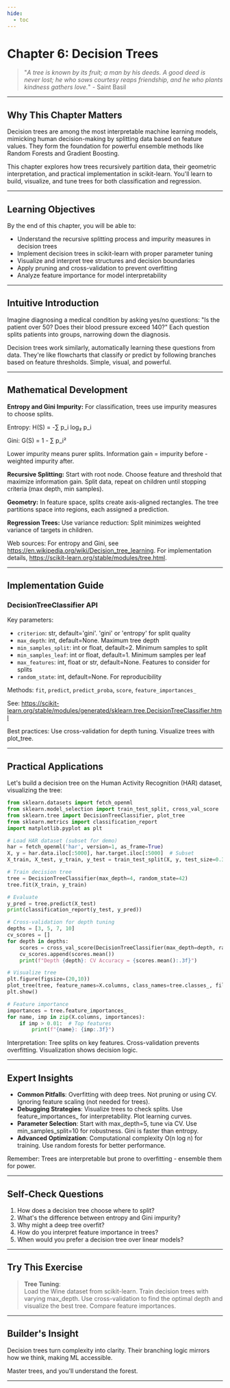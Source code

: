 ```yaml
---
hide:
  - toc
---
```


# Chapter 6: Decision Trees

> "*A tree is known by its fruit; a man by his deeds. A good deed is never lost; he who sows courtesy reaps friendship, and he who plants kindness gathers love.*" - Saint Basil

---

## Why This Chapter Matters

Decision trees are among the most interpretable machine learning models, mimicking human decision-making by splitting data based on feature values. They form the foundation for powerful ensemble methods like Random Forests and Gradient Boosting.

This chapter explores how trees recursively partition data, their geometric interpretation, and practical implementation in scikit-learn. You'll learn to build, visualize, and tune trees for both classification and regression.

---

## Learning Objectives

By the end of this chapter, you will be able to:

- Understand the recursive splitting process and impurity measures in decision trees
- Implement decision trees in scikit-learn with proper parameter tuning
- Visualize and interpret tree structures and decision boundaries
- Apply pruning and cross-validation to prevent overfitting
- Analyze feature importance for model interpretability

---

## Intuitive Introduction

Imagine diagnosing a medical condition by asking yes/no questions: "Is the patient over 50? Does their blood pressure exceed 140?" Each question splits patients into groups, narrowing down the diagnosis.

Decision trees work similarly, automatically learning these questions from data. They're like flowcharts that classify or predict by following branches based on feature thresholds. Simple, visual, and powerful.

---

## Mathematical Development

**Entropy and Gini Impurity:**
For classification, trees use impurity measures to choose splits.

Entropy: H(S) = -∑ p_i log₂ p_i

Gini: G(S) = 1 - ∑ p_i²

Lower impurity means purer splits. Information gain = impurity before - weighted impurity after.

**Recursive Splitting:**
Start with root node. Choose feature and threshold that maximize information gain. Split data, repeat on children until stopping criteria (max depth, min samples).

**Geometry:**
In feature space, splits create axis-aligned rectangles. The tree partitions space into regions, each assigned a prediction.

**Regression Trees:**
Use variance reduction: Split minimizes weighted variance of targets in children.

Web sources: For entropy and Gini, see https://en.wikipedia.org/wiki/Decision_tree_learning. For implementation details, https://scikit-learn.org/stable/modules/tree.html.

---

## Implementation Guide

### DecisionTreeClassifier API
Key parameters:
- `criterion`: str, default='gini'. 'gini' or 'entropy' for split quality
- `max_depth`: int, default=None. Maximum tree depth
- `min_samples_split`: int or float, default=2. Minimum samples to split
- `min_samples_leaf`: int or float, default=1. Minimum samples per leaf
- `max_features`: int, float or str, default=None. Features to consider for splits
- `random_state`: int, default=None. For reproducibility

Methods: `fit`, `predict`, `predict_proba`, `score`, `feature_importances_`

See: https://scikit-learn.org/stable/modules/generated/sklearn.tree.DecisionTreeClassifier.html

Best practices: Use cross-validation for depth tuning. Visualize trees with plot_tree.

---

## Practical Applications

Let's build a decision tree on the Human Activity Recognition (HAR) dataset, visualizing the tree:

```python
from sklearn.datasets import fetch_openml
from sklearn.model_selection import train_test_split, cross_val_score
from sklearn.tree import DecisionTreeClassifier, plot_tree
from sklearn.metrics import classification_report
import matplotlib.pyplot as plt

# Load HAR dataset (subset for demo)
har = fetch_openml('har', version=1, as_frame=True)
X, y = har.data.iloc[:5000], har.target.iloc[:5000]  # Subset
X_train, X_test, y_train, y_test = train_test_split(X, y, test_size=0.3, random_state=42)

# Train decision tree
tree = DecisionTreeClassifier(max_depth=4, random_state=42)
tree.fit(X_train, y_train)

# Evaluate
y_pred = tree.predict(X_test)
print(classification_report(y_test, y_pred))

# Cross-validation for depth tuning
depths = [3, 5, 7, 10]
cv_scores = []
for depth in depths:
    scores = cross_val_score(DecisionTreeClassifier(max_depth=depth, random_state=42), X_train, y_train, cv=5)
    cv_scores.append(scores.mean())
    print(f"Depth {depth}: CV Accuracy = {scores.mean():.3f}")

# Visualize tree
plt.figure(figsize=(20,10))
plot_tree(tree, feature_names=X.columns, class_names=tree.classes_, filled=True, rounded=True)
plt.show()

# Feature importance
importances = tree.feature_importances_
for name, imp in zip(X.columns, importances):
    if imp > 0.01:  # Top features
        print(f"{name}: {imp:.3f}")
```

Interpretation: Tree splits on key features. Cross-validation prevents overfitting. Visualization shows decision logic.

---

## Expert Insights

- **Common Pitfalls**: Overfitting with deep trees. Not pruning or using CV. Ignoring feature scaling (not needed for trees).
- **Debugging Strategies**: Visualize trees to check splits. Use feature_importances_ for interpretability. Plot learning curves.
- **Parameter Selection**: Start with max_depth=5, tune via CV. Use min_samples_split=10 for robustness. Gini is faster than entropy.
- **Advanced Optimization**: Computational complexity O(n log n) for training. Use random forests for better performance.

Remember: Trees are interpretable but prone to overfitting - ensemble them for power.

---

## Self-Check Questions

1. How does a decision tree choose where to split?
2. What's the difference between entropy and Gini impurity?
3. Why might a deep tree overfit?
4. How do you interpret feature importance in trees?
5. When would you prefer a decision tree over linear models?

---

## Try This Exercise

> **Tree Tuning**:  
> Load the Wine dataset from scikit-learn. Train decision trees with varying max_depth. Use cross-validation to find the optimal depth and visualize the best tree. Compare feature importances.

---

## Builder's Insight

Decision trees turn complexity into clarity. Their branching logic mirrors how we think, making ML accessible.

Master trees, and you'll understand the forest.

---
